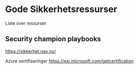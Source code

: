 # Gode Sikkerhetsressurser
Liste over ressurser 


## Security champion playbooks
https://sikkerhet.nav.no/


Azure sertifiseringer
https://esi.microsoft.com/getcertification
